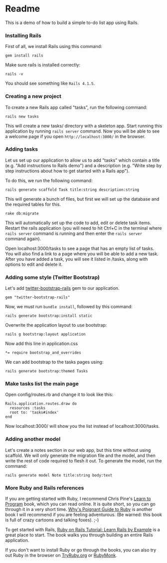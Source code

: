 
# Readme

This is a demo of how to build a simple to-do list app using Rails.

### Installing Rails

First of all, we install Rails using this command:

    gem install rails

Make sure rails is installed correctly:

    rails -v

You should see something like `Rails 4.1.5`.

### Creating a new project

To create a new Rails app called "tasks", run the following command:

    rails new tasks

This will create a new tasks/ directory with a skeleton app. Start running this application by running `rails server` command. Now you will be able to see a welcome page if you open `http://localhost:3000/` in the browser.

### Adding tasks

Let us set up our application to allow us to add "tasks" which contain a title (e.g. "Add instructions to Rails demo") and a description (e.g. "Write step by step instructions about how to get started with a Rails app").

To do this, we run the following command:

    rails generate scaffold Task title:string description:string

This will generate a bunch of files, but first we will set up the database and the required tables for this.

    rake db:migrate

This will automatically set up the code to add, edit or delete task items. Restart the rails application (you will need to hit Ctrl+C in the terminal where `rails server` command is running and then enter the `rails server` command again).

Open localhost:3000/tasks to see a page that has an empty list of tasks. You will also find a link to a page where you will be able to add a new task. After you have added a task, you will see it listed in /tasks, along with options to edit and delete it.

### Adding some style (Twitter Bootstrap)

Let's add [twitter-bootstrap-rails](https://github.com/seyhunak/twitter-bootstrap-rails) gem to our application.

    gem "twitter-bootstrap-rails"

Now, we must run `bundle install`, followed by this command:

    rails generate bootstrap:install static

Overwrite the application layout to use bootstrap:

    rails g bootstrap:layout application

Now add this line in application.css

    *= require bootstrap_and_overrides

We can add bootstrap to the tasks pages using:

    rails generate bootstrap:themed Tasks

### Make tasks list the main page

Open config/routes.rb and change it to look like this:

    Rails.application.routes.draw do
      resources :tasks
      root to: 'tasks#index'
    end

Now localhost:3000/ will show you the list instead of localhost:3000/tasks.

### Adding another model

Let's create a notes section in our web app, but this time without using scaffold. We will only generate the migration file and the model, and then write the rest of code required to flesh it out. To generate the model, run the command:

    rails generate model Note title:string body:text

### More Ruby and Rails references

If you are getting started with Ruby, I recommend Chris Pine's [Learn to Program](http://pine.fm/LearnToProgram/) book, which you can read online. It is quite short, so you can go through it in a very short time. [Why's Poignant Guide to Ruby](http://mislav.uniqpath.com/poignant-guide/) is another book I will recommend if you are feeling adventurous. (Be warned: this book is full of crazy cartoons and talking foxes). ;-)

To get started with Rails, [Ruby on Rails Tutorial: Learn Rails by Example](http://ruby.railstutorial.org/ruby-on-rails-tutorial-book) is a great place to start. The book walks you through building an entire Rails application.

If you don't want to install Ruby or go through the books, you can also try out Ruby in the browser on [TryRuby.org](http://tryruby.org/) or [RubyMonk](http://rubymonk.org/).

